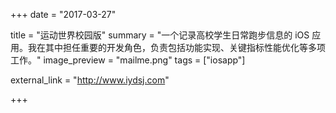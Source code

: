 +++
date = "2017-03-27"

title = "运动世界校园版"
summary = "一个记录高校学生日常跑步信息的 iOS 应用。我在其中担任重要的开发角色，负责包括功能实现、关键指标性能优化等多项工作。"
image_preview = "mailme.png"
tags = ["iosapp"]

external_link = "http://www.iydsj.com"

+++

